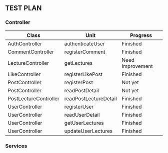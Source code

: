 ## TEST PLAN

### Controller
| Class                 | Unit                  | Progress         |
|-----------------------|-----------------------|------------------|
| AuthController        | authenticateUser      | Finished         |
| CommentController     | registerComment       | Finished         |
| LectureController     | getLectures           | Need Improvement |
| LikeController        | registerLikePost      | Finished         |
| PostController        | registerPost          | Not yet          |
| PostController        | readPostDetail        | Not yet          |
| PostLectureController | readPostLectureDetail | Finished         |
| UserController        | registerUser          | Finished         |
| UserController        | readUserDetail        | Finished         |
| UserController        | getUserLectures       | Finished         |
| UserController        | updateUserLectures    | Finished         |



### Services
